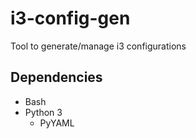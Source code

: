 # i3-config-gen
Tool to generate/manage i3 configurations

## Dependencies
* Bash
* Python 3
  * PyYAML
